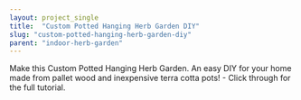 ```yaml
---
layout: project_single
title:  "Custom Potted Hanging Herb Garden DIY"
slug: "custom-potted-hanging-herb-garden-diy"
parent: "indoor-herb-garden"
---
```

Make this Custom Potted Hanging Herb Garden. An easy DIY for your home made from pallet wood and inexpensive terra cotta pots! - Click through for the full tutorial.